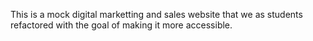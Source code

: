 This is a mock digital marketting and sales website that 
we as students refactored with the goal of making it more 
accessible.
